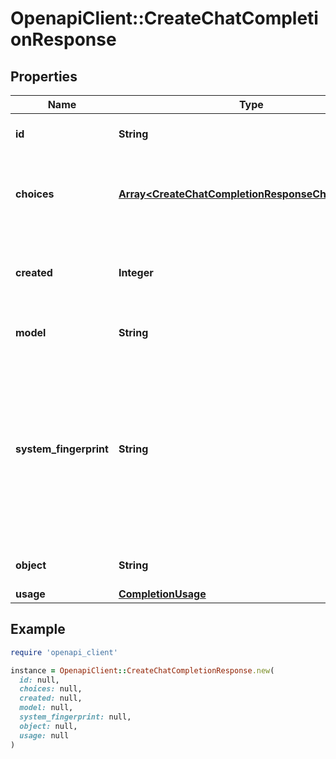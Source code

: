 # OpenapiClient::CreateChatCompletionResponse

## Properties

| Name | Type | Description | Notes |
| ---- | ---- | ----------- | ----- |
| **id** | **String** | A unique identifier for the chat completion. |  |
| **choices** | [**Array&lt;CreateChatCompletionResponseChoicesInner&gt;**](CreateChatCompletionResponseChoicesInner.md) | A list of chat completion choices. Can be more than one if &#x60;n&#x60; is greater than 1. |  |
| **created** | **Integer** | The Unix timestamp (in seconds) of when the chat completion was created. |  |
| **model** | **String** | The model used for the chat completion. |  |
| **system_fingerprint** | **String** | This fingerprint represents the backend configuration that the model runs with.  Can be used in conjunction with the &#x60;seed&#x60; request parameter to understand when backend changes have been made that might impact determinism.  | [optional] |
| **object** | **String** | The object type, which is always &#x60;chat.completion&#x60;. |  |
| **usage** | [**CompletionUsage**](CompletionUsage.md) |  | [optional] |

## Example

```ruby
require 'openapi_client'

instance = OpenapiClient::CreateChatCompletionResponse.new(
  id: null,
  choices: null,
  created: null,
  model: null,
  system_fingerprint: null,
  object: null,
  usage: null
)
```

